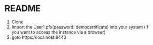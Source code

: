 # README

1. Clone
2. Import the User1.pfx(password: democertificate) into your system (if you want to access the instance via a browser)
3. goto https://localhost:8443